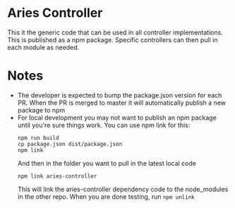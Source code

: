 # Aries Controller

This it the generic code that can be used in all controller implementations.
This is published as a npm package. Specific controllers can then pull in each module as needed.

# Notes
- The developer is expected to bump the package.json version for each PR. When the PR is merged to master it will automatically publish a new package to npm
- For local development you may not want to publish an npm package until you're sure things work. You can use npm link for this:
  ```
  npm run build
  cp package.json dist/package.json
  npm link
  ```
  And then in the folder you want to pull in the latest local code
  ```
  npm link aries-controller
  ```
  This will link the aries-controller dependency code to the node_modules in the other repo.
  When you are done testing, run `npm unlink`  
